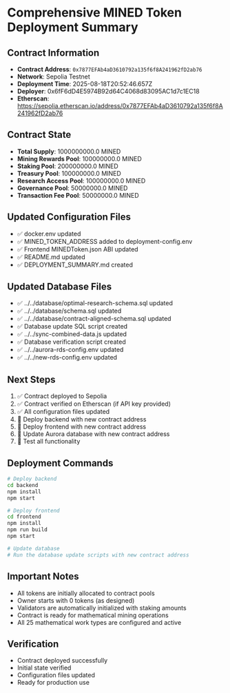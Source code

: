 # Comprehensive MINED Token Deployment Summary

## Contract Information
- **Contract Address**: `0x7877EFAb4aD3610792a135f6f8A241962fD2ab76`
- **Network**: Sepolia Testnet
- **Deployment Time**: 2025-08-18T20:52:46.657Z
- **Deployer**: 0x6fF6dD4E5974B92d64C4068d83095AC1d7c1EC18
- **Etherscan**: https://sepolia.etherscan.io/address/0x7877EFAb4aD3610792a135f6f8A241962fD2ab76

## Contract State
- **Total Supply**: 1000000000.0 MINED
- **Mining Rewards Pool**: 100000000.0 MINED
- **Staking Pool**: 200000000.0 MINED
- **Treasury Pool**: 100000000.0 MINED
- **Research Access Pool**: 100000000.0 MINED
- **Governance Pool**: 50000000.0 MINED
- **Transaction Fee Pool**: 50000000.0 MINED

## Updated Configuration Files
- ✅ docker.env updated
- ✅ MINED_TOKEN_ADDRESS added to deployment-config.env
- ✅ Frontend MINEDToken.json ABI updated
- ✅ README.md updated
- ✅ DEPLOYMENT_SUMMARY.md created

## Updated Database Files
- ✅ ../../database/optimal-research-schema.sql updated
- ✅ ../../database/schema.sql updated
- ✅ ../../database/contract-aligned-schema.sql updated
- ✅ Database update SQL script created
- ✅ ../../sync-combined-data.js updated
- ✅ Database verification script created
- ✅ ../../aurora-rds-config.env updated
- ✅ ../../new-rds-config.env updated

## Next Steps
1. ✅ Contract deployed to Sepolia
2. ✅ Contract verified on Etherscan (if API key provided)
3. ✅ All configuration files updated
4. 🔄 Deploy backend with new contract address
5. 🔄 Deploy frontend with new contract address
6. 🔄 Update Aurora database with new contract address
7. 🔄 Test all functionality

## Deployment Commands
```bash
# Deploy backend
cd backend
npm install
npm start

# Deploy frontend
cd frontend
npm install
npm run build
npm start

# Update database
# Run the database update scripts with new contract address
```

## Important Notes
- All tokens are initially allocated to contract pools
- Owner starts with 0 tokens (as designed)
- Validators are automatically initialized with staking amounts
- Contract is ready for mathematical mining operations
- All 25 mathematical work types are configured and active

## Verification
- Contract deployed successfully
- Initial state verified
- Configuration files updated
- Ready for production use
